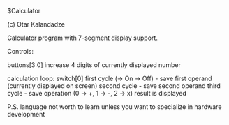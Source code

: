 $Calculator

(c) Otar Kalandadze

Calculator program with 7-segment display support.

Controls:

buttons[3:0] increase 4 digits of currently displayed number

calculation loop:
switch[0] first cycle (-> On -> Off) - save first operand (currently displayed on screen)
second cycle - save second operand
third cycle - save operation (0 -> +, 1 -> -, 2 -> x)
result is displayed




P.S.
language not worth to learn unless you want to specialize in hardware development
